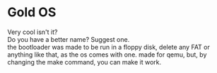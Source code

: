 # Gold OS
Very cool isn't it?  
Do you have a better name? Suggest one.  
the bootloader was made to be run in a floppy disk, delete any FAT or anything like that, as the os comes with one.
made for qemu, but, by changing the make command, you can make it work.
